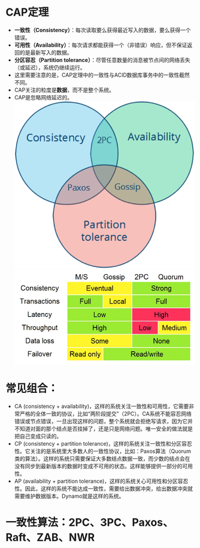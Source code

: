 # CAP定理

* **一致性（Consistency）**：每次读取要么获得最近写入的数据，要么获得一个错误。
* **可用性（Availability）**：每次请求都能获得一个（非错误）响应，但不保证返回的是最新写入的数据。
* **分区容忍（Partition tolerance）**：尽管任意数量的消息被节点间的网络丢失（或延迟），系统仍继续运行。
* 这里需要注意的是，CAP定理中的一致性与ACID数据库事务中的一致性截然不同。
* CAP关注的粒度是**数据**，而不是整个系统。
* CAP是忽略网络延迟的。
![图片](./IMG/关键理论-!数据!一致性.md/580facd5.png)
![图片](./IMG/关键理论-!数据!一致性.md/08587ca7.png)


# 常见组合：

* CA (consistency + availability)，这样的系统关注一致性和可用性，它需要非常严格的全体一致的协议，比如“两阶段提交”（2PC）。CA系统不能容忍网络错误或节点错误，一旦出现这样的问题，整个系统就会拒绝写请求，因为它并不知道对面的那个结点是否挂掉了，还是只是网络问题。唯一安全的做法就是把自己变成只读的。
* CP (consistency + partition tolerance)，这样的系统关注一致性和分区容忍性。它关注的是系统里大多数人的一致性协议，比如：Paxos算法（Quorum类的算法）。这样的系统只需要保证大多数结点数据一致，而少数的结点会在没有同步到最新版本的数据时变成不可用的状态。这样能够提供一部分的可用性。
* AP (availability + partition tolerance)，这样的系统关心可用性和分区容忍性。因此，这样的系统不能达成一致性，需要给出数据冲突，给出数据冲突就需要维护数据版本。Dynamo就是这样的系统。

# 一致性算法：2PC、3PC、Paxos、Raft、ZAB、NWR






